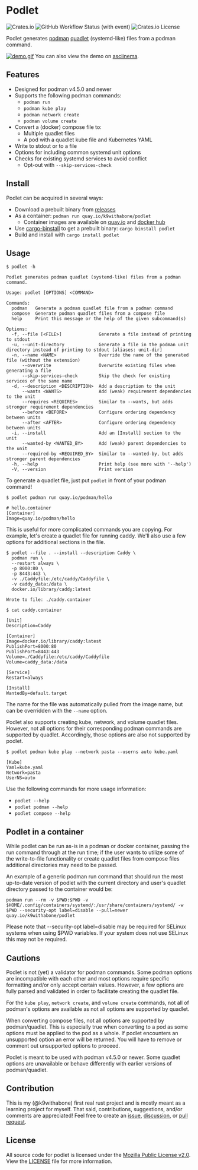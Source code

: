 # Podlet

![Crates.io](https://img.shields.io/crates/v/podlet?style=flat-square)
![GitHub Workflow Status (with event)](https://img.shields.io/github/actions/workflow/status/k9withabone/podlet/format-clippy-test.yaml?event=push&label=ci&logo=github&style=flat-square)
![Crates.io License](https://img.shields.io/crates/l/podlet?style=flat-square)

Podlet generates [podman](https://podman.io/) [quadlet](https://docs.podman.io/en/latest/markdown/podman-systemd.unit.5.html) (systemd-like) files from a podman command.

[![demo.gif](./demo.gif)](https://asciinema.org/a/591369)
You can also view the demo on [asciinema](https://asciinema.org/a/591369).

## Features

- Designed for podman v4.5.0 and newer
- Supports the following podman commands:
    - `podman run`
    - `podman kube play`
    - `podman network create`
    - `podman volume create`
- Convert a (docker) compose file to:
    - Multiple quadlet files
    - A pod with a quadlet kube file and Kubernetes YAML
- Write to stdout or to a file
- Options for including common systemd unit options
- Checks for existing systemd services to avoid conflict
    - Opt-out with `--skip-services-check`

## Install

Podlet can be acquired in several ways:

- Download a prebuilt binary from [releases](https://github.com/k9withabone/podlet/releases)
- As a container: `podman run quay.io/k9withabone/podlet`
    - Container images are available on [quay.io](https://quay.io/repository/k9withabone/podlet) and [docker hub](https://hub.docker.com/r/k9withabone/podlet)
- Use [cargo-binstall](https://github.com/cargo-bins/cargo-binstall) to get a prebuilt binary: `cargo binstall podlet`
- Build and install with `cargo install podlet`

## Usage

```
$ podlet -h

Podlet generates podman quadlet (systemd-like) files from a podman command.

Usage: podlet [OPTIONS] <COMMAND>

Commands:
  podman   Generate a podman quadlet file from a podman command
  compose  Generate podman quadlet files from a compose file
  help     Print this message or the help of the given subcommand(s)

Options:
  -f, --file [<FILE>]              Generate a file instead of printing to stdout
  -u, --unit-directory             Generate a file in the podman unit directory instead of printing to stdout [aliases: unit-dir]
  -n, --name <NAME>                Override the name of the generated file (without the extension)
      --overwrite                  Overwrite existing files when generating a file
      --skip-services-check        Skip the check for existing services of the same name
  -d, --description <DESCRIPTION>  Add a description to the unit
      --wants <WANTS>              Add (weak) requirement dependencies to the unit
      --requires <REQUIRES>        Similar to --wants, but adds stronger requirement dependencies
      --before <BEFORE>            Configure ordering dependency between units
      --after <AFTER>              Configure ordering dependency between units
  -i, --install                    Add an [Install] section to the unit
      --wanted-by <WANTED_BY>      Add (weak) parent dependencies to the unit
      --required-by <REQUIRED_BY>  Similar to --wanted-by, but adds stronger parent dependencies
  -h, --help                       Print help (see more with '--help')
  -V, --version                    Print version
```

To generate a quadlet file, just put `podlet` in front of your podman command!

```
$ podlet podman run quay.io/podman/hello

# hello.container
[Container]
Image=quay.io/podman/hello
```

This is useful for more complicated commands you are copying. For example, let's create a quadlet file for running caddy. We'll also use a few options for additional sections in the file.

```
$ podlet --file . --install --description Caddy \
  podman run \
  --restart always \
  -p 8000:80 \
  -p 8443:443 \
  -v ./Caddyfile:/etc/caddy/Caddyfile \
  -v caddy_data:/data \
  docker.io/library/caddy:latest

Wrote to file: ./caddy.container

$ cat caddy.container

[Unit]
Description=Caddy

[Container]
Image=docker.io/library/caddy:latest
PublishPort=8000:80
PublishPort=8443:443
Volume=./Caddyfile:/etc/caddy/Caddyfile
Volume=caddy_data:/data

[Service]
Restart=always

[Install]
WantedBy=default.target
```

The name for the file was automatically pulled from the image name, but can be overridden with the `--name` option.

Podlet also supports creating kube, network, and volume quadlet files. However, not all options for their corresponding podman commands are supported by quadlet. Accordingly, those options are also not supported by podlet.

```
$ podlet podman kube play --network pasta --userns auto kube.yaml

[Kube]
Yaml=kube.yaml
Network=pasta
UserNS=auto
```

Use the following commands for more usage information:
- `podlet --help`
- `podlet podman --help`
- `podlet compose --help`

## Podlet in a container
While podlet can be run as-is in a podman or docker container, passing the run command through at the run time; if the user wants to utilize some of the write-to-file functionality or create quadlet files from compose files additional directories may need to be passed.

An example of a generic podman run command that should run the most up-to-date version of podlet with the current directory and user's quadlet directory passed to the container would be:

`podman run --rm -v $PWD:$PWD -v $HOME/.config/containers/systemd/:/usr/share/containers/systemd/ -w $PWD --security-opt label=disable --pull=newer quay.io/k9withabone/podlet
`

Please note that --security-opt label=disable may be required for SELinux systems when using $PWD variables.  If your system does not use SELinux this may not be required.

## Cautions

Podlet is not (yet) a validator for podman commands. Some podman options are incompatible with each other and most options require specific formatting and/or only accept certain values. However, a few options are fully parsed and validated in order to facilitate creating the quadlet file.

For the `kube play`, `network create`, and `volume create` commands, not all of podman's options are available as not all options are supported by quadlet.

When converting compose files, not all options are supported by podman/quadlet. This is especially true when converting to a pod as some options must be applied to the pod as a whole. If podlet encounters an unsupported option an error will be returned. You will have to remove or comment out unsupported options to proceed.

Podlet is meant to be used with podman v4.5.0 or newer. Some quadlet options are unavailable or behave differently with earlier versions of podman/quadlet.

## Contribution

This is my (@k9withabone) first real rust project and is mostly meant as a learning project for myself. That said, contributions, suggestions, and/or comments are appreciated! Feel free to create an [issue](https://github.com/k9withabone/podlet/issues), [discussion](https://github.com/k9withabone/podlet/discussions), or [pull request](https://github.com/k9withabone/podlet/pulls).

## License

All source code for podlet is licensed under the [Mozilla Public License v2.0](https://www.mozilla.org/en-US/MPL/). View the [LICENSE](./LICENSE) file for more information.
